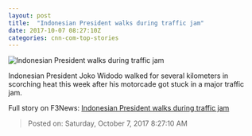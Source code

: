 ```yaml
---
layout: post
title:  "Indonesian President walks during traffic jam"
date: 2017-10-07 08:27:10Z
categories: cnn-com-top-stories
---
```


![Indonesian President walks during traffic jam](http://i2.cdn.cnn.com/cnnnext/dam/assets/171007031020-indonesian-president-stuck-in-traffic-walks-to-event-super-tease.jpg)

Indonesian President Joko Widodo walked for several kilometers in scorching heat this week after his motorcade got stuck in a major traffic jam.


Full story on F3News: [Indonesian President walks during traffic jam](http://www.f3nws.com/n/P3sPWD)

> Posted on: Saturday, October 7, 2017 8:27:10 AM
